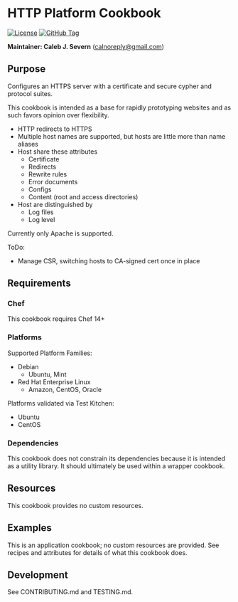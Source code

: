 # HTTP Platform Cookbook

[![License](https://img.shields.io/github/license/calsev/http_platform.svg)](https://github.com/calsev/http_platform)
[![GitHub Tag](https://img.shields.io/github/tag/calsev/http_platform.svg)](https://github.com/calsev/http_platform)

__Maintainer: Caleb J. Severn__ (<calnoreply@gmail.com>)

## Purpose

Configures an HTTPS server with a certificate and secure cypher and protocol suites.

This cookbook is intended as a base for rapidly prototyping websites and as such favors opinion over flexibility.

* HTTP redirects to HTTPS
* Multiple host names are supported, but hosts are little more than name aliases
* Host share these attributes
  * Certificate
  * Redirects
  * Rewrite rules
  * Error documents
  * Configs
  * Content (root and access directories)
* Host are distinguished by
  * Log files
  * Log level

Currently only Apache is supported.

ToDo:

* Manage CSR, switching hosts to CA-signed cert once in place

## Requirements

### Chef

This cookbook requires Chef 14+

### Platforms

Supported Platform Families:

* Debian
  * Ubuntu, Mint
* Red Hat Enterprise Linux
  * Amazon, CentOS, Oracle

Platforms validated via Test Kitchen:

* Ubuntu
* CentOS

### Dependencies

This cookbook does not constrain its dependencies because it is intended as a utility library.  It should ultimately be used within a wrapper cookbook.

## Resources

This cookbook provides no custom resources.

## Examples

This is an application cookbook; no custom resources are provided.  See recipes and attributes for details of what this cookbook does.

## Development

See CONTRIBUTING.md and TESTING.md.
